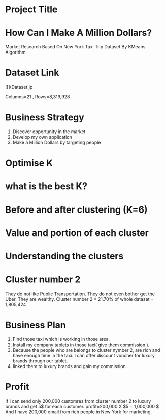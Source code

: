 # Project Title
# How Can I Make A Million Dollars?
Market Research Based On New York Taxi Trip Dataset By KMeans Algorithm
# Dataset Link
![](Dataset.jp

Columns=21 , Rows=8,319,928 
# Business Strategy
1) Discover opportunity in the market
2) Develop my own application
3) Make a Million Dollars by targeting people
# Optimise K


# what is the best K?

# Before and after clustering (K=6)

# Value and portion of each cluster

# Understanding the clusters

# Cluster number 2
They do not like Public Transportation.
They do not even bother get the Uber.
They are wealthy.
Cluster number 2 = 21.70% of whole dataset = 1,805,424

# Business Plan
1) Find those taxi which is working in those area.
2) Install my company tablets in those taxi( give them commission ).
3) Because the people who are belongs to cluster nymber 2, are rich and have enough time in the taxi. I can offer discount voucher for luxury brands through our tablet.
4) linked them to luxury brands and gain my commission 

# Profit
If I can send only 200,000 customres from cluster number 2 to luxury brands and get 5$ for each customer.
profit=200,000 X $5 = 1,000,000 $
And
I have 200,000 email from rich people in New York for marketing.





